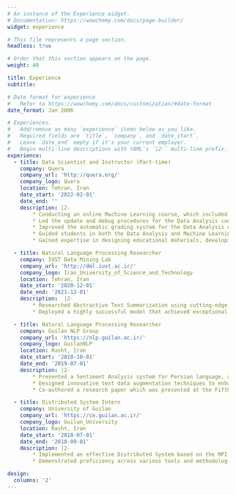 ```yaml
---
# An instance of the Experience widget.
# Documentation: https://wowchemy.com/docs/page-builder/
widget: experience

# This file represents a page section.
headless: true

# Order that this section appears on the page.
weight: 40

title: Experience
subtitle:

# Date format for experience
#   Refer to https://wowchemy.com/docs/customization/#date-format
date_format: Jan 2006

# Experiences.
#   Add/remove as many `experience` items below as you like.
#   Required fields are `title`, `company`, and `date_start`.
#   Leave `date_end` empty if it's your current employer.
#   Begin multi-line descriptions with YAML's `|2-` multi-line prefix.
experience:
  - title: Data Scientist and Instructor (Part-time)
    company: Quera
    company_url: 'http://quera.org/'
    company_logo: Quera
    location: Tehran, Iran
    date_start: '2022-02-01'
    date_end: ''
    description: |2-
        * Conducting an online Machine Learning course, which included lectures, coding assignments, quizzes, and a beta-testing process consisting of guiding and monitoring a team of more than 10 beta-testers.
        * Led the update and debug procedures for the Data Analysis course, working with a team of three debuggers to enhance the course material and fix bugs.
        * Improved the automatic grading system for the Data Analysis course to provide more detailed feedback to students.
        * Guided students in both the Data Analysis and Machine Learning courses, answering more than 450 clarifying questions and receiving excellent feedback from students (4.9/5.0 average rating).
        * Gained expertise in designing educational materials, developing course content and objectives, mentoring learners, and optimizing course feedback mechanisms, all while working with diverse teams.

  - title: Natural Language Processing Researcher
    company: IUST Data Mining Lab 
    company_url: 'http://dml.iust.ac.ir/'
    company_logo: Iran_University_of_Science_and_Technology
    location: Tehran, Iran
    date_start: '2020-12-01'
    date_end: '2021-12-01'
    description:  |2-
        * Researched Abstractive Text Summarization using cutting-edge deep learning architectures, specifically transformer-based models.
        * Deployed a highly successful model that achieved exceptional Rouge scores in generating Persian news headlines.

  - title: Natural Language Processing Researcher
    company: Guilan NLP Group
    company_url: 'https://nlp.guilan.ac.ir/'
    company_logo: GuilanNLP
    location: Rasht, Iran
    date_start: '2018-10-01'
    date_end: '2019-07-01'
    description: |2-
        * Presented a Sentiment Analysis system for Persian language, utilizing deep learning and machine learning models such as Bi-LSTM, CNN, and SVM, and incorporating NLP concepts such as word2vec and fasttext.
        * Designed innovative text data augmentation techniques to enhance the performance of sentence-level binary classification and multiclass classification, yielding accuracy rates up to 91% and 67%, respectively.
        * Co-authored a research paper which was presented at the Fifth National Conference on Computational Linguistics, Linguistics Society of Iran.

  - title: Distributed System Intern
    company: University of Guilan
    company_url: 'https://ce.guilan.ac.ir/'
    company_logo: Guilan_University
    location: Rasht, Iran
    date_start: '2018-07-01'
    date_end: '2018-09-01'
    description: |2-
        * Implemented an effective Distributed System based on the MPI model, providing parallel computing for computer engineering students.
        * Demonstrated proficiency across various tools and methodologies, including Networking, SSH, NFS, and MPICH, among other relevant technologies.

design:
  columns: '2'
---
```

